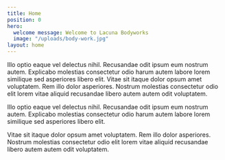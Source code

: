 ```yaml
---
title: Home
position: 0
hero:
  welcome message: Welcome to Lacuna Bodyworks
  image: "/uploads/body-work.jpg"
layout: home
---
```


Illo optio eaque vel delectus nihil. Recusandae odit ipsum eum nostrum autem. Explicabo molestias consectetur odio harum autem labore lorem similique sed asperiores libero elit. Vitae sit itaque dolor opsum amet voluptatem. Rem illo dolor asperiores. Nostrum molestias consectetur odio elit lorem vitae aliquid recusandae libero autem autem odit voluptatem.

Illo optio eaque vel delectus nihil. Recusandae odit ipsum eum nostrum autem. Explicabo molestias consectetur odio harum autem labore lorem similique sed asperiores libero elit.

Vitae sit itaque dolor opsum amet voluptatem. Rem illo dolor asperiores. Nostrum molestias consectetur odio elit lorem vitae aliquid recusandae libero autem autem odit voluptatem.
